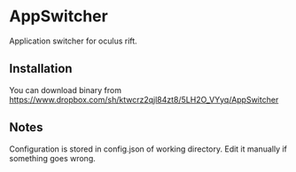 AppSwitcher
===========
Application switcher for oculus rift.

Installation
----
You can download binary from https://www.dropbox.com/sh/ktwcrz2qjl84zt8/5LH2O_VYyq/AppSwitcher

Notes
----
Configuration is stored in config.json of working directory. Edit it manually if something goes wrong.
